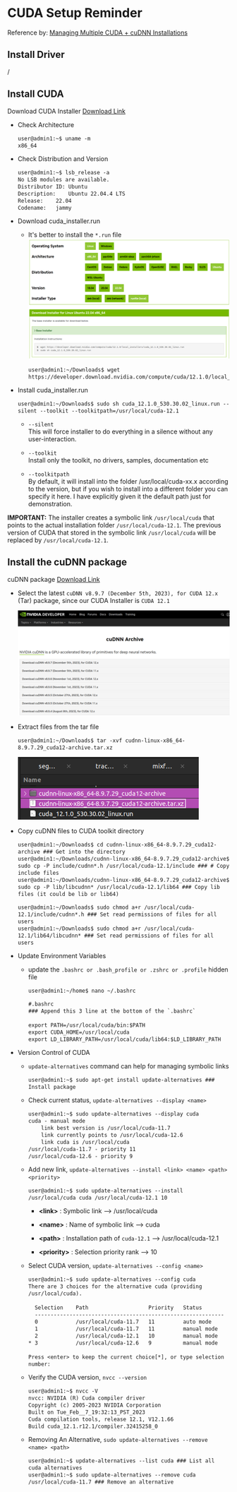 # CUDA Setup Reminder

Reference by: [Managing Multiple CUDA + cuDNN Installations](https://medium.com/@yushantripleseven/managing-multiple-cuda-cudnn-installations-ba9cdc5e2654)

## Install Driver
/

## Install CUDA
Download CUDA Installer [Download Link](https://developer.nvidia.com/cuda-toolkit-archive)

* Check Architecture
    ```console
    user@admin1:~$ uname -m
    x86_64
    ```

* Check Distribution and Version
    ```console
    user@admin1:~$ lsb_release -a
    No LSB modules are available.
    Distributor ID:	Ubuntu
    Description:	Ubuntu 22.04.4 LTS
    Release:	22.04
    Codename:	jammy
    ```

* Download cuda_installer.run
    * It's better to install the `*.run` file
        <img src="./asset/cuda_installer_download_selection.png" alt=""/>
    
        ```console
        user@admin1:~/Downloads$ wget https://developer.download.nvidia.com/compute/cuda/12.1.0/local_installers/cuda_12.1.0_530.30.02_linux.run
        ```

* Install cuda_installer.run
    ```console
    user@admin1:~/Downloads$ sudo sh cuda_12.1.0_530.30.02_linux.run --silent --toolkit --toolkitpath=/usr/local/cuda-12.1
    ```

   * ```--silent```<br>
     This will force installer to do everything in a silence without any user-interaction.
        
    * ```--toolkit```<br>
      Install only the toolkit, no drivers, samples, documentation etc
        
    * ```--toolkitpath```<br>
      By default, it will install into the folder /usr/local/cuda-xx.x according to the version, but if you wish to install into a different folder you can specify it here. I have explicitly given it the default path just for demonstration.

**IMPORTANT:** The installer creates a symbolic link `/usr/local/cuda` that points to the actual installation folder `/usr/local/cuda-12.1`. The previous version of CUDA that stored in the symbolic link `/usr/local/cuda` will be replaced by `/usr/local/cuda-12.1`.

## Install the cuDNN package
cuDNN package [Download Link](https://developer.nvidia.com/rdp/cudnn-archive)

* Select the latest `cuDNN v8.9.7 (December 5th, 2023), for CUDA 12.x` (Tar) package, since our CUDA Installer is `CUDA 12.1`

    <img src="./asset/cuDNN_package_download_page.png" alt=""/>

* Extract files from the tar file
    ```console
    user@admin1:~/Downloads$ tar -xvf cudnn-linux-x86_64-8.9.7.29_cuda12-archive.tar.xz
    ```
    <img src="./asset/cuDNN_tar_file_unzip.png" alt=""/>

* Copy cuDNN files to CUDA toolkit directory
    ```console
    user@admin1:~/Downloads$ cd cudnn-linux-x86_64-8.9.7.29_cuda12-archive ### Get into the directory
    user@admin1:~/Downloads/cudnn-linux-x86_64-8.9.7.29_cuda12-archive$ sudo cp -P include/cudnn*.h /usr/local/cuda-12.1/include ### # Copy include files
    user@admin1:~/Downloads/cudnn-linux-x86_64-8.9.7.29_cuda12-archive$ sudo cp -P lib/libcudnn* /usr/local/cuda-12.1/lib64 ### Copy lib files (it could be lib or lib64)
    ```
    ```console
    user@admin1:~/Downloads$ sudo chmod a+r /usr/local/cuda-12.1/include/cudnn*.h ### Set read permissions of files for all users
    user@admin1:~/Downloads$ sudo chmod a+r /usr/local/cuda-12.1/lib64/libcudnn* ### Set read permissions of files for all users
    ```

* Update Environment Variables
    * update the `.bashrc or .bash_profile or .zshrc or .profile` hidden file<br>
        ```console
        user@admin1:~/home$ nano ~/.bashrc
        ```
    
        ```
        #.bashrc
        ### Append this 3 line at the bottom of the `.bashrc`
    
        export PATH=/usr/local/cuda/bin:$PATH
        export CUDA_HOME=/usr/local/cuda
        export LD_LIBRARY_PATH=/usr/local/cuda/lib64:$LD_LIBRARY_PATH
        ```

*  Version Control of CUDA
    * `update-alternatives` command can help for managing symbolic links
        ```console
        user@admin1:~$ sudo apt-get install update-alternatives ### Install package
        ```
    * Check current status, `update-alternatives --display <name>`
        ```console
        user@admin1:~$ sudo update-alternatives --display cuda
        cuda - manual mode
            link best version is /usr/local/cuda-11.7
            link currently points to /usr/local/cuda-12.6
            link cuda is /usr/local/cuda
        /usr/local/cuda-11.7 - priority 11
        /usr/local/cuda-12.6 - priority 9
        ```
    
    * Add new link, `update-alternatives --install <link> <name> <path> <priority>`
        ```console
        user@admin1:~$ sudo update-alternatives --install /usr/local/cuda cuda /usr/local/cuda-12.1 10
        ```
        * **\<link>** : Symbolic link --> /usr/local/cuda
    
        * **\<name>** : Name of symbolic link --> cuda
    
        * **\<path>** : Installation path of `cuda-12.1` --> /usr/local/cuda-12.1
    
        * **\<priority>** : Selection priority rank --> 10
    
    * Select CUDA version, `update-alternatives --config <name>`
        ```console
        user@admin1:~$ sudo update-alternatives --config cuda
        There are 3 choices for the alternative cuda (providing /usr/local/cuda).
    
          Selection    Path                   Priority   Status
          ------------------------------------------------------------
          0            /usr/local/cuda-11.7   11         auto mode
          1            /usr/local/cuda-11.7   11         manual mode
          2            /usr/local/cuda-12.1   10         manual mode
        * 3            /usr/local/cuda-12.6   9          manual mode
    
        Press <enter> to keep the current choice[*], or type selection number: 
        ```
    
    * Verify the CUDA version, `nvcc --version`
        ```console
        user@admin1:~$ nvcc -V
        nvcc: NVIDIA (R) Cuda compiler driver
        Copyright (c) 2005-2023 NVIDIA Corporation
        Built on Tue_Feb__7_19:32:13_PST_2023
        Cuda compilation tools, release 12.1, V12.1.66
        Build cuda_12.1.r12.1/compiler.32415258_0
        ```
    
    * Removing An Alternative, `sudo update-alternatives --remove <name> <path>`
        ```console
        user@admin1:~$ update-alternatives --list cuda ### List all cuda alternatives
        user@admin1:~$ sudo update-alternatives --remove cuda /usr/local/cuda-11.7 ### Remove an alternative
        ```
